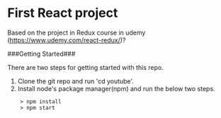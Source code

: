 # First React project

Based on the project in Redux course in udemy (https://www.udemy.com/react-redux/)?

###Getting Started###

There are two steps for getting started with this repo.
1. Clone the git repo and run 'cd youtube'. 
2. Install node's package manager(npm) and run the below two steps.

```
	> npm install
	> npm start
```
